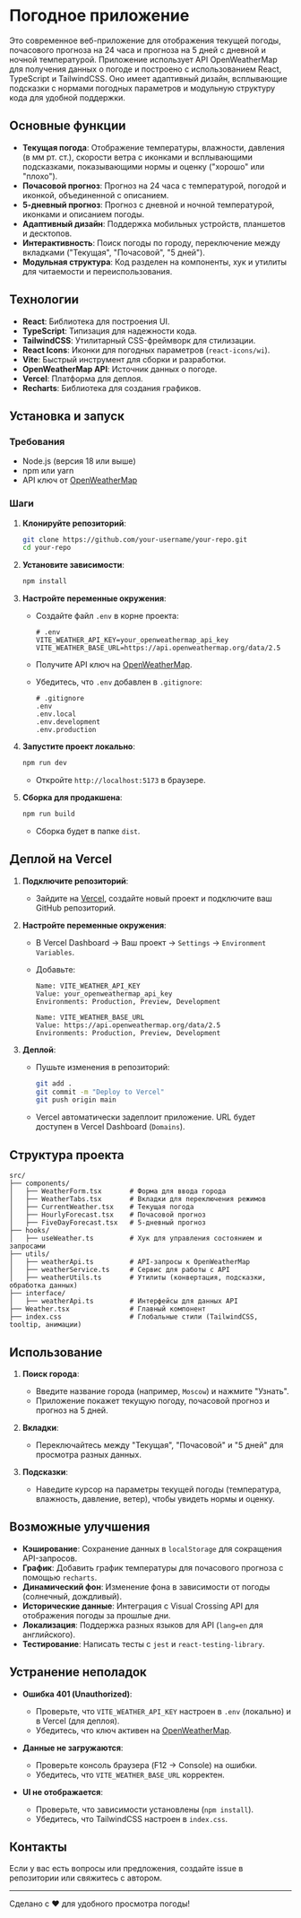 # Погодное приложение

Это современное веб-приложение для отображения текущей погоды, почасового прогноза на 24 часа и прогноза на 5 дней с дневной и ночной температурой. Приложение использует API OpenWeatherMap для получения данных о погоде и построено с использованием React, TypeScript и TailwindCSS. Оно имеет адаптивный дизайн, всплывающие подсказки с нормами погодных параметров и модульную структуру кода для удобной поддержки.

## Основные функции

- **Текущая погода**: Отображение температуры, влажности, давления (в мм рт. ст.), скорости ветра с иконками и всплывающими подсказками, показывающими нормы и оценку ("хорошо" или "плохо").
- **Почасовой прогноз**: Прогноз на 24 часа с температурой, погодой и иконкой, объединенной с описанием.
- **5-дневный прогноз**: Прогноз с дневной и ночной температурой, иконками и описанием погоды.
- **Адаптивный дизайн**: Поддержка мобильных устройств, планшетов и десктопов.
- **Интерактивность**: Поиск погоды по городу, переключение между вкладками ("Текущая", "Почасовой", "5 дней").
- **Модульная структура**: Код разделен на компоненты, хук и утилиты для читаемости и переиспользования.

## Технологии

- **React**: Библиотека для построения UI.
- **TypeScript**: Типизация для надежности кода.
- **TailwindCSS**: Утилитарный CSS-фреймворк для стилизации.
- **React Icons**: Иконки для погодных параметров (`react-icons/wi`).
- **Vite**: Быстрый инструмент для сборки и разработки.
- **OpenWeatherMap API**: Источник данных о погоде.
- **Vercel**: Платформа для деплоя.
- **Recharts**: Библиотека для создания графиков.

## Установка и запуск

### Требования

- Node.js (версия 18 или выше)
- npm или yarn
- API ключ от [OpenWeatherMap](https://openweathermap.org/api)

### Шаги

1. **Клонируйте репозиторий**:

   ```bash
   git clone https://github.com/your-username/your-repo.git
   cd your-repo
   ```

2. **Установите зависимости**:

   ```bash
   npm install
   ```

3. **Настройте переменные окружения**:

   - Создайте файл `.env` в корне проекта:

     ```plaintext
     # .env
     VITE_WEATHER_API_KEY=your_openweathermap_api_key
     VITE_WEATHER_BASE_URL=https://api.openweathermap.org/data/2.5
     ```

   - Получите API ключ на [OpenWeatherMap](https://home.openweathermap.org/api_keys).
   - Убедитесь, что `.env` добавлен в `.gitignore`:

     ```plaintext
     # .gitignore
     .env
     .env.local
     .env.development
     .env.production
     ```

4. **Запустите проект локально**:

   ```bash
   npm run dev
   ```

   - Откройте `http://localhost:5173` в браузере.

5. **Сборка для продакшена**:

   ```bash
   npm run build
   ```

   - Сборка будет в папке `dist`.

## Деплой на Vercel

1. **Подключите репозиторий**:

   - Зайдите на [Vercel](https://vercel.com), создайте новый проект и подключите ваш GitHub репозиторий.

2. **Настройте переменные окружения**:

   - В Vercel Dashboard → Ваш проект → `Settings` → `Environment Variables`.
   - Добавьте:

     ```plaintext
     Name: VITE_WEATHER_API_KEY
     Value: your_openweathermap_api_key
     Environments: Production, Preview, Development

     Name: VITE_WEATHER_BASE_URL
     Value: https://api.openweathermap.org/data/2.5
     Environments: Production, Preview, Development
     ```

3. **Деплой**:

   - Пушьте изменения в репозиторий:

     ```bash
     git add .
     git commit -m "Deploy to Vercel"
     git push origin main
     ```

   - Vercel автоматически задеплоит приложение. URL будет доступен в Vercel Dashboard (`Domains`).

## Структура проекта

```
src/
├── components/
│   ├── WeatherForm.tsx       # Форма для ввода города
│   ├── WeatherTabs.tsx       # Вкладки для переключения режимов
│   ├── CurrentWeather.tsx    # Текущая погода
│   ├── HourlyForecast.tsx    # Почасовой прогноз
│   ├── FiveDayForecast.tsx   # 5-дневный прогноз
├── hooks/
│   ├── useWeather.ts         # Хук для управления состоянием и запросами
├── utils/
│   ├── weatherApi.ts         # API-запросы к OpenWeatherMap
│   ├── weatherService.ts     # Сервис для работы с API
│   ├── weatherUtils.ts       # Утилиты (конвертация, подсказки, обработка данных)
├── interface/
│   ├── weatherApi.ts         # Интерфейсы для данных API
├── Weather.tsx               # Главный компонент
├── index.css                 # Глобальные стили (TailwindCSS, tooltip, анимации)
```

## Использование

1. **Поиск города**:
   - Введите название города (например, `Moscow`) и нажмите "Узнать".
   - Приложение покажет текущую погоду, почасовой прогноз и прогноз на 5 дней.

2. **Вкладки**:
   - Переключайтесь между "Текущая", "Почасовой" и "5 дней" для просмотра разных данных.

3. **Подсказки**:
   - Наведите курсор на параметры текущей погоды (температура, влажность, давление, ветер), чтобы увидеть нормы и оценку.

## Возможные улучшения

- **Кэширование**: Сохранение данных в `localStorage` для сокращения API-запросов.
- **График**: Добавить график температуры для почасового прогноза с помощью `recharts`.
- **Динамический фон**: Изменение фона в зависимости от погоды (солнечный, дождливый).
- **Исторические данные**: Интеграция с Visual Crossing API для отображения погоды за прошлые дни.
- **Локализация**: Поддержка разных языков для API (`lang=en` для английского).
- **Тестирование**: Написать тесты с `jest` и `react-testing-library`.

## Устранение неполадок

- **Ошибка 401 (Unauthorized)**:
  - Проверьте, что `VITE_WEATHER_API_KEY` настроен в `.env` (локально) и в Vercel (для деплоя).
  - Убедитесь, что ключ активен на [OpenWeatherMap](https://home.openweathermap.org/api_keys).

- **Данные не загружаются**:
  - Проверьте консоль браузера (F12 → Console) на ошибки.
  - Убедитесь, что `VITE_WEATHER_BASE_URL` корректен.

- **UI не отображается**:
  - Проверьте, что зависимости установлены (`npm install`).
  - Убедитесь, что TailwindCSS настроен в `index.css`.

## Контакты

Если у вас есть вопросы или предложения, создайте issue в репозитории или свяжитесь с автором.

---
Сделано с ❤️ для удобного просмотра погоды!